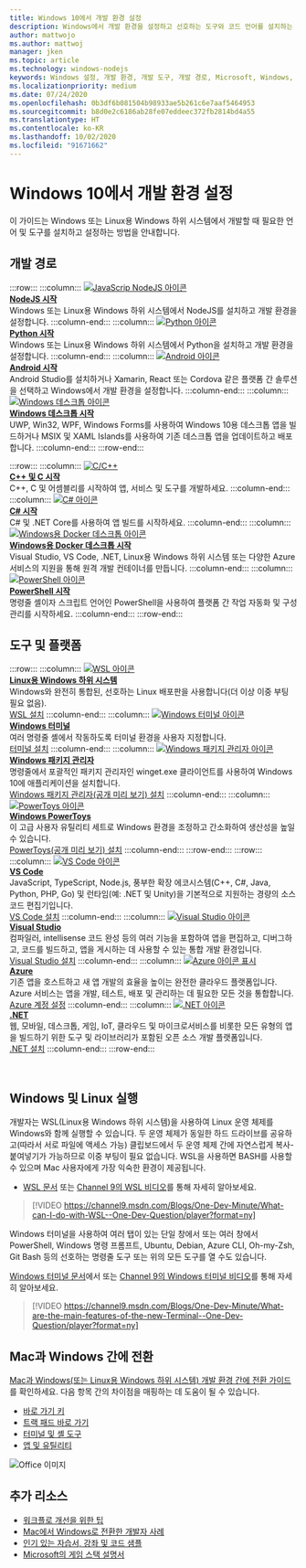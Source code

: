 ```yaml
---
title: Windows 10에서 개발 환경 설정
description: Windows에서 개발 환경을 설정하고 선호하는 도구와 코드 언어를 설치하는 데 도움이 되는 가이드입니다. Python, NodeJS, VS Code, Git, Bash, Linux 도구 및 명령, Android Studio 등 무엇을 선택하든, Windows 터미널 및 WSL 같은 훌륭한 최신 도구를 사용할 수 있습니다.
author: mattwojo
ms.author: mattwoj
manager: jken
ms.topic: article
ms.technology: windows-nodejs
keywords: Windows 설정, 개발 환경, 개발 도구, 개발 경로, Microsoft, Windows, 개발자, 팁, 성능, WSL, 터미널, nodejs, python
ms.localizationpriority: medium
ms.date: 07/24/2020
ms.openlocfilehash: 0b3df6b081504b98933ae5b261c6e7aaf5464953
ms.sourcegitcommit: b8d0e2c6186ab28fe07eddeec372fb2814bd4a55
ms.translationtype: HT
ms.contentlocale: ko-KR
ms.lasthandoff: 10/02/2020
ms.locfileid: "91671662"
---
```

# <a name="set-up-your-development-environment-on-windows-10"></a>Windows 10에서 개발 환경 설정

이 가이드는 Windows 또는 Linux용 Windows 하위 시스템에서 개발할 때 필요한 언어 및 도구를 설치하고 설정하는 방법을 안내합니다.

## <a name="development-paths"></a>개발 경로

:::row:::
    :::column:::
       [![JavaScrip NodeJS 아이콘](../images/nodejs-logo.png)](../nodejs/index.yml)<br>
        **[NodeJS 시작](../nodejs/index.yml)**<br>
        Windows 또는 Linux용 Windows 하위 시스템에서 NodeJS를 설치하고 개발 환경을 설정합니다.
    :::column-end:::
    :::column:::
       [![Python 아이콘](../images/python-logo.png)](../python/index.yml)<br>
        **[Python 시작](../python/index.yml)**<br>
        Windows 또는 Linux용 Windows 하위 시스템에서 Python을 설치하고 개발 환경을 설정합니다.
    :::column-end:::
    :::column:::
       [![Android 아이콘](../images/android-logo.png)](/windows/android)<br>
        **[Android 시작](/windows/android)**<br>
        Android Studio를 설치하거나 Xamarin, React 또는 Cordova 같은 플랫폼 간 솔루션을 선택하고 Windows에서 개발 환경을 설정합니다.
    :::column-end:::
    :::column:::
       [![Windows 데스크톱 아이콘](../images/windows-logo.png)](../apps/index.yml)<br>
        **[Windows 데스크톱 시작](../apps/index.yml)**<br>
        UWP, Win32, WPF, Windows Forms를 사용하여 Windows 10용 데스크톱 앱을 빌드하거나 MSIX 및 XAML Islands를 사용하여 기존 데스크톱 앱을 업데이트하고 배포합니다.
    :::column-end:::
:::row-end:::

:::row:::
    :::column:::
       [![C/C++](../images/c-logo.png)](/cpp/)<br>
        **[C++ 및 C 시작](/cpp/)**<br>
        C++, C 및 어셈블리를 시작하여 앱, 서비스 및 도구를 개발하세요.
    :::column-end:::
    :::column:::
       [![C# 아이콘](../images/csharp-logo.png)](/dotnet/csharp/)<br>
        **[C# 시작](/dotnet/csharp/)**<br>
        C# 및 .NET Core를 사용하여 앱 빌드를 시작하세요.
    :::column-end:::
    :::column:::
       [![Windows용 Docker 데스크톱 아이콘](../images/docker-logo.png)](../dev-environment/docker/overview.md)<br>
        **[Windows용 Docker 데스크톱 시작](../dev-environment/docker/overview.md)**<br>
        Visual Studio, VS Code, .NET, Linux용 Windows 하위 시스템 또는 다양한 Azure 서비스의 지원을 통해 원격 개발 컨테이너를 만듭니다.
    :::column-end:::
    :::column:::
       [![PowerShell 아이콘](../images/powershell.png)](/powershell/)<br>
        **[PowerShell 시작](/powershell/)**<br>
        명령줄 셸이자 스크립트 언어인 PowerShell을 사용하여 플랫폼 간 작업 자동화 및 구성 관리를 시작하세요.
    :::column-end:::
:::row-end:::

## <a name="tools-and-platforms"></a>도구 및 플랫폼

:::row:::
    :::column:::
       [![WSL 아이콘](../images/windows-linux-dev-env.png)](/windows/wsl/)<br>
        **[Linux용 Windows 하위 시스템](/windows/wsl/)**<br>
        Windows와 완전히 통합된, 선호하는 Linux 배포판을 사용합니다(더 이상 이중 부팅 필요 없음).<br>
        [WSL 설치](/windows/wsl/install-win10)
    :::column-end:::
    :::column:::
       [![Windows 터미널 아이콘](../images/terminal.png)](/windows/terminal/)<br>
        **[Windows 터미널](/windows/terminal/)**<br>
        여러 명령줄 셸에서 작동하도록 터미널 환경을 사용자 지정합니다.
        <br>
        [터미널 설치](https://www.microsoft.com/p/windows-terminal/9n0dx20hk701?rtc=1&activetab=pivot:overviewtab)
    :::column-end:::
    :::column:::
       [![Windows 패키지 관리자 아이콘](../images/winget.png)](../package-manager/index.md)<br>
        **[Windows 패키지 관리자](../package-manager/index.md)**<br>
        명령줄에서 포괄적인 패키지 관리자인 winget.exe 클라이언트를 사용하여 Windows 10에 애플리케이션을 설치합니다.<br>
        [Windows 패키지 관리자(공개 미리 보기) 설치](../package-manager/winget/index.md#install-winget)
    :::column-end:::
    :::column:::
       [![PowerToys 아이콘](../images/powertoys.png)](https://github.com/microsoft/PowerToys)<br>
        **[Windows PowerToys](https://github.com/microsoft/PowerToys)**<br>
        이 고급 사용자 유틸리티 세트로 Windows 환경을 조정하고 간소화하여 생산성을 높일 수 있습니다.<br>
        [PowerToys(공개 미리 보기) 설치](https://github.com/microsoft/PowerToys#installing-and-running-microsoft-powertoys)
    :::column-end:::
:::row-end:::
:::row:::
    :::column:::
       [![VS Code 아이콘](../images/Vscode.png)](https://code.visualstudio.com/docs)<br>
        **[VS Code](https://code.visualstudio.com/docs)**<br>
        JavaScript, TypeScript, Node.js, 풍부한 확장 에코시스템(C++, C#, Java, Python, PHP, Go) 및 런타임(예: .NET 및 Unity)을 기본적으로 지원하는 경량의 소스 코드 편집기입니다.<br>
        [VS Code 설치](https://code.visualstudio.com/download)
    :::column-end:::
    :::column:::
       [![Visual Studio 아이콘](../images/visualstudio.png)](/visualstudio/windows/)<br>
        **[Visual Studio](/visualstudio/windows/)**<br>
        컴파일러, intellisense 코드 완성 등의 여러 기능을 포함하여 앱을 편집하고, 디버그하고, 코드를 빌드하고, 앱을 게시하는 데 사용할 수 있는 통합 개발 환경입니다.<br>
        [Visual Studio 설치](/visualstudio/install/install-visual-studio)
    :::column-end:::
    :::column:::
       [![Azure 아이콘 표시](../images/Azure.png)](/azure/guides/developer/azure-developer-guide)<br>
        **[Azure](/azure/guides/developer/azure-developer-guide)**<br>
        기존 앱을 호스트하고 새 앱 개발의 효율을 높이는 완전한 클라우드 플랫폼입니다. Azure 서비스는 앱을 개발, 테스트, 배포 및 관리하는 데 필요한 모든 것을 통합합니다.<br>
        [Azure 계정 설정](https://azure.microsoft.com/free/)
    :::column-end:::
    :::column:::
       [![.NET 아이콘](../images/net.png)](https://dotnet.microsoft.com/)<br>
        **[.NET](/dotnet/standard/get-started/)**<br>
        웹, 모바일, 데스크톱, 게임, IoT, 클라우드 및 마이크로서비스를 비롯한 모든 유형의 앱을 빌드하기 위한 도구 및 라이브러리가 포함된 오픈 소스 개발 플랫폼입니다.<br>
        [.NET 설치](https://dotnet.microsoft.com/download)
    :::column-end:::
:::row-end:::

<br>

## <a name="run-windows-and-linux"></a>Windows 및 Linux 실행

개발자는 WSL(Linux용 Windows 하위 시스템)을 사용하여 Linux 운영 체제를 Windows와 함께 실행할 수 있습니다. 두 운영 체제가 동일한 하드 드라이브를 공유하고(따라서 서로 파일에 액세스 가능) 클립보드에서 두 운영 체제 간에 자연스럽게 복사-붙여넣기가 가능하므로 이중 부팅이 필요 없습니다. WSL을 사용하면 BASH를 사용할 수 있으며 Mac 사용자에게 가장 익숙한 환경이 제공됩니다.
- [WSL 문서](/windows/wsl) 또는 [Channel 9의 WSL 비디오](https://channel9.msdn.com/Search?term=wsl&lang-en=true)를 통해 자세히 알아보세요.

> [!VIDEO https://channel9.msdn.com/Blogs/One-Dev-Minute/What-can-I-do-with-WSL--One-Dev-Question/player?format=ny]

Windows 터미널을 사용하여 여러 탭이 있는 단일 창에서 또는 여러 창에서 PowerShell, Windows 명령 프롬프트, Ubuntu, Debian, Azure CLI, Oh-my-Zsh, Git Bash 등의 선호하는 명령줄 도구 또는 위의 모든 도구를 열 수도 있습니다.

[Windows 터미널 문서](/windows/terminal)에서 또는 [Channel 9의 Windows 터미널 비디오](https://channel9.msdn.com/Search?term=windows%20terminal&lang-en=true)를 통해 자세히 알아보세요.

> [!VIDEO https://channel9.msdn.com/Blogs/One-Dev-Minute/What-are-the-main-features-of-the-new-Terminal--One-Dev-Question/player?format=ny]

## <a name="transitioning-between-mac-and-windows"></a>Mac과 Windows 간에 전환

[Mac과 Windows(또는 Linux용 Windows 하위 시스템) 개발 환경 간에 전환 가이드](./mac-to-windows.md)를 확인하세요. 다음 항목 간의 차이점을 매핑하는 데 도움이 될 수 있습니다.

- [바로 가기 키](./mac-to-windows.md#keyboard-shortcuts)
- [트랙 패드 바로 가기](./mac-to-windows.md#trackpad-shortcuts)
- [터미널 및 셸 도구](./mac-to-windows.md#command-line-shells-and-terminals)
- [앱 및 유틸리티](./mac-to-windows.md#apps-and-utilities)

![Office 이미지](../images/flashy-office3.png)

## <a name="additional-resources"></a>추가 리소스

- [워크플로 개선을 위한 팁](./tips.md)
- [Mac에서 Windows로 전환한 개발자 사례](./dev-stories.md)
- [인기 있는 자습서, 강좌 및 코드 샘플](./tutorials.md)
- [Microsoft의 게임 스택 설명서](/gaming/)